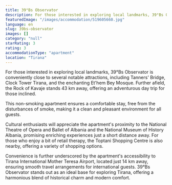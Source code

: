 ```yaml
---
title: 39°Bs Observator
description: For those interested in exploring local landmarks, 39°Bs Observator is conveniently close to several notable attractions, including Tanners' Bridge, Clock Tower
featuredImage: "/images/accommodation/519605660.jpg"
language: en
slug: 39bs-observator
images: []
category: "null"
starRating: 3
rating: 3
accommodationType: "apartment"
location: "Tirana"
---
```


For those interested in exploring local landmarks, 39°Bs Observator is conveniently close to several notable attractions, including Tanners' Bridge, Clock Tower Tirana, and the enchanting Et'hem Bey Mosque. Further afield, the Rock of Kavaje stands 43 km away, offering an adventurous day trip for those inclined.

This non-smoking apartment ensures a comfortable stay, free from the disturbances of smoke, making it a clean and pleasant environment for all guests.

Cultural enthusiasts will appreciate the apartment's proximity to the National Theatre of Opera and Ballet of Albania and the National Museum of History Albania, promising enriching experiences just a short distance away. For those who enjoy a bit of retail therapy, the Toptani Shopping Centre is also nearby, offering a variety of shopping options.

Convenience is further underscored by the apartment's accessibility to Tirana International Mother Teresa Airport, located just 14 km away, ensuring smooth travel arrangements for international guests. 39°Bs Observator stands out as an ideal base for exploring Tirana, offering a harmonious blend of historical charm and modern comfort.

